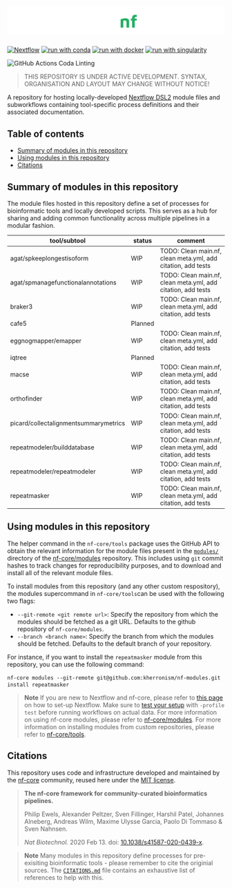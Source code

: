 # ![kherronism/nf-modules](docs/images/kherronism-nf-modules_logo_darkbg.png)

[![Nextflow](https://img.shields.io/badge/nextflow%20DSL2-%E2%89%A521.10.3-23aa62.svg?labelColor=000000)](https://www.nextflow.io/)
[![run with conda](http://img.shields.io/badge/run%20with-conda-3EB049?labelColor=000000&logo=anaconda)](https://docs.conda.io/en/latest/)
[![run with docker](https://img.shields.io/badge/run%20with-docker-0db7ed?labelColor=000000&logo=docker)](https://www.docker.com/)
[![run with singularity](https://img.shields.io/badge/run%20with-singularity-1d355c.svg?labelColor=000000)](https://sylabs.io/docs/)

![GitHub Actions Coda Linting](https://github.com/nf-core/modules/workflows/Code%20Linting/badge.svg)

> THIS REPOSITORY IS UNDER ACTIVE DEVELOPMENT. SYNTAX, ORGANISATION AND LAYOUT MAY CHANGE WITHOUT NOTICE!

A repository for hosting locally-developed [Nextflow DSL2](https://www.nextflow.io/docs/latest/dsl2.html) module files and subworkflows containing tool-specific process definitions and their associated documentation.

## Table of contents

- [Summary of modules in this repository](#summary-of-modules-in-this-repository)
- [Using modules in this repository](#using-modules-in-this-repository)
- [Citations](#citations)

## Summary of modules in this repository

The module files hosted in this repository define a set of processes for bioinformatic tools and locally developed scripts. This serves as a hub for sharing and adding common functionality across multiple pipelines in a modular fashion.

| tool/subtool                          | status  | comment                                                      |
| ------------------------------------- | ------- | ------------------------------------------------------------ |
| agat/spkeeplongestisoform             | WIP     | TODO: Clean main.nf, clean meta.yml, add citation, add tests |
| agat/spmanagefunctionalannotations    | WIP     | TODO: Clean main.nf, clean meta.yml, add citation, add tests |
| braker3                               | WIP     | TODO: Clean main.nf, clean meta.yml, add citation, add tests |
| cafe5                                 | Planned |                                                              |
| eggnogmapper/emapper                  | WIP     | TODO: Clean main.nf, clean meta.yml, add citation, add tests |
| iqtree                                | Planned |                                                              |
| macse                                 | WIP     | TODO: Clean main.nf, clean meta.yml, add citation, add tests |
| orthofinder                           | WIP     | TODO: Clean main.nf, clean meta.yml, add citation, add tests |
| picard/collectalignmentsummarymetrics | WIP     | TODO: Clean main.nf, clean meta.yml, add citation, add tests |
| repeatmodeler/builddatabase           | WIP     | TODO: Clean main.nf, clean meta.yml, add citation, add tests |
| repeatmodeler/repeatmodeler           | WIP     | TODO: Clean main.nf, clean meta.yml, add citation, add tests |
| repeatmasker                          | WIP     | TODO: Clean main.nf, clean meta.yml, add citation, add tests |

## Using modules in this repository

The helper command in the `nf-core/tools` package uses the GitHub API to obtain the relevant information for the module files present in the [`modules/`](modules/) directory of the [nf-core/modules](https://github.com/nf-core/tools) repository. This includes using `git` commit hashes to track changes for reproducibility purposes, and to download and install all of the relevant module files.

To install modules from this repository (and any other custom respository), the modules supercommand in `nf-core/tools`can be used with the following two flags:

- `--git-remote <git remote url>`: Specify the repository from which the modules should be fetched as a git URL. Defaults to the github repository of `nf-core/modules`.
- `--branch <branch name>`: Specify the branch from which the modules should be fetched. Defaults to the default branch of your repository.

For instance, if you want to install the `repeatmasker` module from this repository, you can use the following command:

```terminal
nf-core modules --git-remote git@github.com:kherronism/nf-modules.git install repeatmasker
```

> **Note**
> If you are new to Nextflow and nf-core, please refer to [this page](https://nf-co.re/docs/usage/installation) on how
> to set-up Nextflow. Make sure to [test your setup](https://nf-co.re/docs/usage/introduction#how-to-run-a-pipeline)
> with `-profile test` before running workflows on actual data.
> For more information on using nf-core modules, please refer to [nf-core/modules](https://github.com/nf-core/modules).
> For more information on installing modules from custom repositories, please refer to [nf-core/tools](https://github.com/nf-core/tools#custom-remote-modules).

## Citations
This repository uses code and infrastructure developed and maintained by the [nf-core](https://nf-co.re) community, reused here under the [MIT license](https://github.com/nf-core/tools/blob/master/LICENSE).

> **The nf-core framework for community-curated bioinformatics pipelines.**
>
> Philip Ewels, Alexander Peltzer, Sven Fillinger, Harshil Patel, Johannes Alneberg, Andreas Wilm, Maxime Ulysse Garcia, Paolo Di Tommaso & Sven Nahnsen.
>
> _Nat Biotechnol._ 2020 Feb 13. doi: [10.1038/s41587-020-0439-x](https://dx.doi.org/10.1038/s41587-020-0439-x).

> **Note**
> Many modules in this repository define processes for pre-exisiting bioinformatic tools - please remember to cite the originial sources. The [`CITATIONS.md`](CIATIONS.md) file contains an exhaustive list of references to help with this.

<!---

### Offline usage

If you want to use an existing module file available in `nf-core/modules`, and you're running on a system that has no internet connection, you'll need to download the repository (e.g. `git clone https://github.com/nf-core/modules.git`) and place it in a location that is visible to the file system on which you are running the pipeline. Then run the pipeline by creating a custom config file called e.g. `custom_module.conf` containing the following information:

```bash
include /path/to/downloaded/modules/directory/
```

Then you can run the pipeline by directly passing the additional config file with the `-c` parameter:

```bash
nextflow run /path/to/pipeline/ -c /path/to/custom_module.conf
```

> Note that the nf-core/tools helper package has a `download` command to download all required pipeline
> files + singularity containers + institutional configs + modules in one go for you, to make this process easier.

# New test data created for the module- sequenzautils/bam2seqz
The new test data is an output from another module- sequenzautils/bcwiggle- (which uses sarscov2 genome fasta file as an input).
-->
